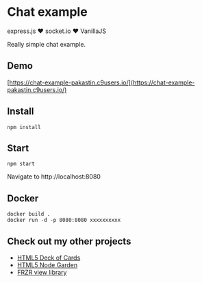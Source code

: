 # Chat example
express.js ♥︎ socket.io ♥︎ VanillaJS

Really simple chat example.

## Demo
[https://chat-example-pakastin.c9users.io/](https://chat-example-pakastin.c9users.io/)

## Install

```
npm install
```

## Start
```
npm start
```
Navigate to http://localhost:8080

## Docker
```
docker build .
docker run -d -p 8080:8080 xxxxxxxxxx
```

## Check out my other projects
- [HTML5 Deck of Cards](https://deck-of-cards.js.org)
- [HTML5 Node Garden](https://nodegarden.js.org)
- [FRZR view library](https://frzr.js.org)
